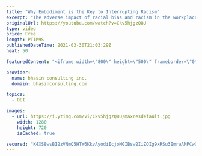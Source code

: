 ```yaml
---
title: "Why Embodiment is the Key to Interrupting Racism"
excerpt: "The adverse impact of racial bias and racism in the workplace goes far beyond creating uncomfortable situations or diminished opportunities for BIPOC professionals. Racism in the workplace can have a negative impact on the health, empowerment, confidence and performance of BIPOC professionals.  In Part"
originalUrl: https://youtube.com/watch?v=Ckv5hjgzQ8U
type: video
price: Free
length: PT1M9S
publishedDateTime: 2021-03-30T21:03:29Z
heat: 50

featuredContent: "<iframe width=\"800\" height=\"500\" frameborder=\"0\" src=\"https://www.youtube.com/embed/Ckv5hjgzQ8U\" allow=\"accelerometer; autoplay; encrypted-media; gyroscope; picture-in-picture\" allowfullscreen></iframe>"

provider:
  name: bhasin consulting inc.
  domain: bhasinconsulting.com

topics:
  - DEI

images:
  - url: https://i.ytimg.com/vi/Ckv5hjgzQ8U/maxresdefault.jpg
    width: 1280
    height: 720
    isCached: true

secured: "K4XS8wsBI2zVNmQ5HTW6KkvAyodiIcjoMGIBsw2IiZOIg9xRSu3EmraAMPCwQ5VdFSFFE6SvGSxX87RzQM0gSIdJHZn6a+ai4OKHqSWFD2+5Rl5SthimBK3y3TuX0Zn3s+Y88XOPRTUoQLajxUG9tV6Eapim/hqYpmeUP5bAj7PbeABe9gQT0MjdXT0GmsBY9vcCFIeD4bdvGgn/kgd5UmzZp5hfRQXvwrNT4+ZCPKQVWFt2VzZaB0hv8V3e5mmPNlNDTecQERgcp9yInhE4V8mBGet0QrAsAwtCS4J5zXoiHtJgOv8C5WhsrQjiZ2P+kk3fascxie6Sk6G0zFdpMOuOFTlMrfo6Z6Fx4brd/ssAXcsZzt87JLpnKkwaYiPJpVOywiK3Uk0Ew+EkI41GCFcXNNc7Sk94qZG6sN8Mv4g=;+jbDRNLN0BvdpEKJGEqSyg=="
---
```


